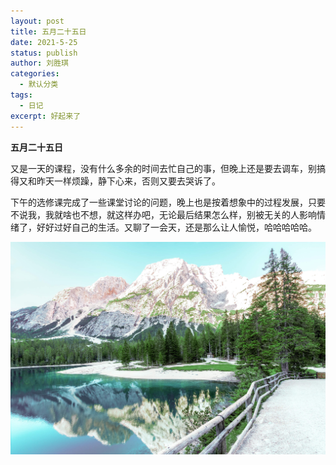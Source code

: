 ```yaml
---
layout: post
title: 五月二十五日
date: 2021-5-25
status: publish
author: 刘胜琪
categories: 
  - 默认分类
tags: 
  - 日记
excerpt: 好起来了
---
```


**五月二十五日**

又是一天的课程，没有什么多余的时间去忙自己的事，但晚上还是要去调车，别搞得又和昨天一样烦躁，静下心来，否则又要去哭诉了。



下午的选修课完成了一些课堂讨论的问题，晚上也是按着想象中的过程发展，只要不说我，我就啥也不想，就这样办吧，无论最后结果怎么样，别被无关的人影响情绪了，好好过好自己的生活。又聊了一会天，还是那么让人愉悦，哈哈哈哈哈。

![b935fab245ec893bc1d647dcede2f6d0](../myimages/b935fab245ec893bc1d647dcede2f6d0.jpg)

